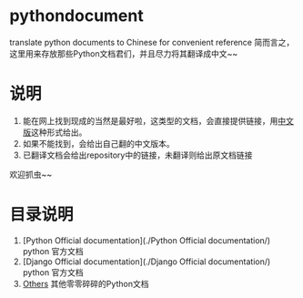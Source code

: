 # pythondocument
translate python documents to Chinese for convenient reference
简而言之，这里用来存放那些Python文档君们，并且尽力将其翻译成中文~~

# 说明 
1. 能在网上找到现成的当然是最好啦，这类型的文档，会直接提供链接，用[中文版](#)这种形式给出。
2. 如果不能找到，会给出自己翻的中文版本。
3. 已翻译文档会给出repository中的链接，未翻译则给出原文档链接

欢迎抓虫~~

# 目录说明
1. [Python Official documentation](./Python Official documentation/) python 官方文档
2. [Django Official documentation](./Django Official documentation/) python 官方文档
3. [Others](./Others/) 其他零零碎碎的Python文档 

